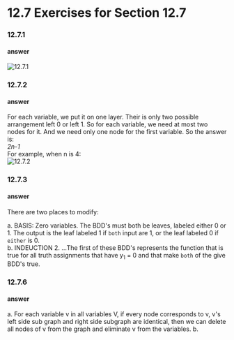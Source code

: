 # 12.7 Exercises for Section 12.7

### 12.7.1


#### answer

![12.7.1](https://raw.github.com/fangang190/dragon-book-exercise-answers/master/ch12/12.7/assets/12.7.1.png)



### 12.7.2

#### answer
For each variable, we put it on one layer. Their is only two possible arrangement left 0 or left 1. So for each variable, we need at most two nodes for it. And we need only one node for the first variable. So the answer is:  
*2n-1*  
For example, when n is 4:  
![12.7.2](https://raw.github.com/fangang190/dragon-book-exercise-answers/master/ch12/12.7/assets/12.7.2.png)

### 12.7.3
#### answer

There are two places to modify:  

a. BASIS: Zero variables. The BDD's must both be leaves, labeled either 0 or 1. The output is the leaf labeled 1 if `both` input are 1, or the leaf labeled 0 if `either` is 0.  
b. INDEUCTION 2. ...The first of these BDD's represents the function that is true for all truth assignments that have y<sub>1</sub> = 0 and that make `both` of the give BDD's true.

### 12.7.6
#### answer

a. For each variable v in all variables V, if every node corresponds to v, v's left side sub graph and right side subgraph are identical, then we can delete all nodes of v from the graph and eliminate v from the variables. 
b. 